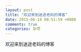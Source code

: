 ```yaml
---
layout: post
title: "欢迎来到迷途老码的博客"
date: 2015-06-18 00:51:59 +0800
comments: true
categories: 杂项
---
```



欢迎来到迷途老码的博客